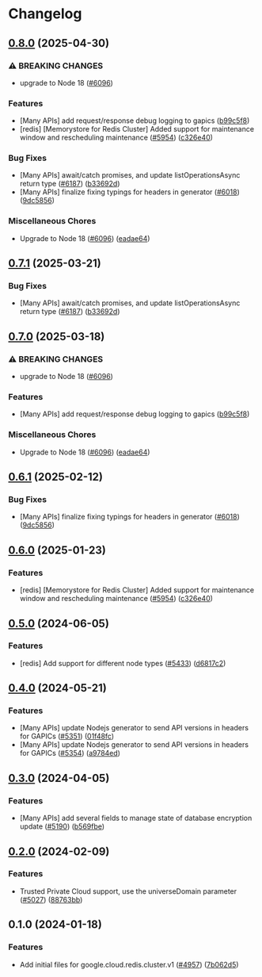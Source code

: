 # Changelog

## [0.8.0](https://github.com/googleapis/google-cloud-node/compare/redis-cluster-v0.7.1...redis-cluster-v0.8.0) (2025-04-30)


### ⚠ BREAKING CHANGES

* upgrade to Node 18 ([#6096](https://github.com/googleapis/google-cloud-node/issues/6096))

### Features

* [Many APIs] add request/response debug logging to gapics ([b99c5f8](https://github.com/googleapis/google-cloud-node/commit/b99c5f8269a8401c72e9c913971c7e90467209e2))
* [redis] [Memorystore for Redis Cluster] Added support for maintenance window and rescheduling maintenance ([#5954](https://github.com/googleapis/google-cloud-node/issues/5954)) ([c326e40](https://github.com/googleapis/google-cloud-node/commit/c326e40eda7c5cfeca4bab2837d8eb8139903341))


### Bug Fixes

* [Many APIs] await/catch promises, and update listOperationsAsync return type ([#6187](https://github.com/googleapis/google-cloud-node/issues/6187)) ([b33692d](https://github.com/googleapis/google-cloud-node/commit/b33692d64bd42b99f37d0f919f2b0c06a673ab7f))
* [Many APIs] finalize fixing typings for headers in generator ([#6018](https://github.com/googleapis/google-cloud-node/issues/6018)) ([9dc5856](https://github.com/googleapis/google-cloud-node/commit/9dc585661489f51bb7a85b39519fd8b11dfffc5b))


### Miscellaneous Chores

* Upgrade to Node 18 ([#6096](https://github.com/googleapis/google-cloud-node/issues/6096)) ([eadae64](https://github.com/googleapis/google-cloud-node/commit/eadae64d54e07aa2c65097ea52e65008d4e87436))

## [0.7.1](https://github.com/googleapis/google-cloud-node/compare/redis-cluster-v0.7.0...redis-cluster-v0.7.1) (2025-03-21)


### Bug Fixes

* [Many APIs] await/catch promises, and update listOperationsAsync return type ([#6187](https://github.com/googleapis/google-cloud-node/issues/6187)) ([b33692d](https://github.com/googleapis/google-cloud-node/commit/b33692d64bd42b99f37d0f919f2b0c06a673ab7f))

## [0.7.0](https://github.com/googleapis/google-cloud-node/compare/redis-cluster-v0.6.1...redis-cluster-v0.7.0) (2025-03-18)


### ⚠ BREAKING CHANGES

* upgrade to Node 18 ([#6096](https://github.com/googleapis/google-cloud-node/issues/6096))

### Features

* [Many APIs] add request/response debug logging to gapics ([b99c5f8](https://github.com/googleapis/google-cloud-node/commit/b99c5f8269a8401c72e9c913971c7e90467209e2))


### Miscellaneous Chores

* Upgrade to Node 18 ([#6096](https://github.com/googleapis/google-cloud-node/issues/6096)) ([eadae64](https://github.com/googleapis/google-cloud-node/commit/eadae64d54e07aa2c65097ea52e65008d4e87436))

## [0.6.1](https://github.com/googleapis/google-cloud-node/compare/redis-cluster-v0.6.0...redis-cluster-v0.6.1) (2025-02-12)


### Bug Fixes

* [Many APIs] finalize fixing typings for headers in generator ([#6018](https://github.com/googleapis/google-cloud-node/issues/6018)) ([9dc5856](https://github.com/googleapis/google-cloud-node/commit/9dc585661489f51bb7a85b39519fd8b11dfffc5b))

## [0.6.0](https://github.com/googleapis/google-cloud-node/compare/redis-cluster-v0.5.0...redis-cluster-v0.6.0) (2025-01-23)


### Features

* [redis] [Memorystore for Redis Cluster] Added support for maintenance window and rescheduling maintenance ([#5954](https://github.com/googleapis/google-cloud-node/issues/5954)) ([c326e40](https://github.com/googleapis/google-cloud-node/commit/c326e40eda7c5cfeca4bab2837d8eb8139903341))

## [0.5.0](https://github.com/googleapis/google-cloud-node/compare/redis-cluster-v0.4.0...redis-cluster-v0.5.0) (2024-06-05)


### Features

* [redis] Add support for different node types ([#5433](https://github.com/googleapis/google-cloud-node/issues/5433)) ([d6817c2](https://github.com/googleapis/google-cloud-node/commit/d6817c22178d09598d48c7fb423b1930986a2b7d))

## [0.4.0](https://github.com/googleapis/google-cloud-node/compare/redis-cluster-v0.3.0...redis-cluster-v0.4.0) (2024-05-21)


### Features

* [Many APIs] update Nodejs generator to send API versions in headers for GAPICs ([#5351](https://github.com/googleapis/google-cloud-node/issues/5351)) ([01f48fc](https://github.com/googleapis/google-cloud-node/commit/01f48fce63ec4ddf801d59ee2b8c0db9f6fb8372))
* [Many APIs] update Nodejs generator to send API versions in headers for GAPICs ([#5354](https://github.com/googleapis/google-cloud-node/issues/5354)) ([a9784ed](https://github.com/googleapis/google-cloud-node/commit/a9784ed3db6ee96d171762308bbbcd57390b6866))

## [0.3.0](https://github.com/googleapis/google-cloud-node/compare/redis-cluster-v0.2.0...redis-cluster-v0.3.0) (2024-04-05)


### Features

* [Many APIs] add several fields to manage state of database encryption update ([#5190](https://github.com/googleapis/google-cloud-node/issues/5190)) ([b569fbe](https://github.com/googleapis/google-cloud-node/commit/b569fbe1472d0fd71c1bfb58d0b1661814ac5727))

## [0.2.0](https://github.com/googleapis/google-cloud-node/compare/redis-cluster-v0.1.0...redis-cluster-v0.2.0) (2024-02-09)


### Features

* Trusted Private Cloud support, use the universeDomain parameter  ([#5027](https://github.com/googleapis/google-cloud-node/issues/5027)) ([88763bb](https://github.com/googleapis/google-cloud-node/commit/88763bb1b7ce9ff884b9e3f476230d38985b2ff2))

## 0.1.0 (2024-01-18)


### Features

* Add initial files for google.cloud.redis.cluster.v1 ([#4957](https://github.com/googleapis/google-cloud-node/issues/4957)) ([7b062d5](https://github.com/googleapis/google-cloud-node/commit/7b062d5c5137f3493530775527144a1861496c47))
